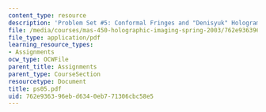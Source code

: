 ```yaml
---
content_type: resource
description: 'Problem Set #5: Conformal Fringes and "Denisyuk" Holograms.'
file: /media/courses/mas-450-holographic-imaging-spring-2003/762e936396ebd6340eb771306cbc58e5_ps05.pdf
file_type: application/pdf
learning_resource_types:
- Assignments
ocw_type: OCWFile
parent_title: Assignments
parent_type: CourseSection
resourcetype: Document
title: ps05.pdf
uid: 762e9363-96eb-d634-0eb7-71306cbc58e5
---
```

